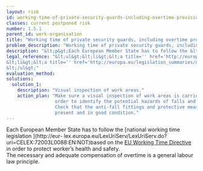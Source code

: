 ```yaml
---
layout: risk
id: working-time-of-private-security-guards-including-overtime-provisions-is-as-stipulated-by-national-legislation-or-collective-labour-agreement
classes: current postponed risk
number: 1.5.1
parent_id: work-organisation
title: "Working time of private security guards, including overtime provisions, is as stipulated by national legislation or collective labour agreement."
problem_description: "Working time of private security guards, including overtime provisions, is not as stipulated by national legislation or collective labour agreement."
description: "&lt;p&gt;Each European Member State has to follow the &lt;a title='' href='http://eur-lex.europa.eu/LexUriServ/LexUriServ.do?uri=CELEX:72003L0088:EN:NOT' rel='nofollow' target='_blank'&gt;national working time legislation &lt;/a&gt;based on the &lt;a title='' href='http://europa.eu/legislation_summaries/other/c10405_en.htm' rel='nofollow' target='_blank'&gt;EU Working Time Directive&lt;/a&gt; in order to protect worker’s health and safety.&lt;br/&gt;The necessary and adequate compensation of overtime is a general labour law principle.&lt;/p&gt;"
legal_reference: "&lt;ul&gt;&lt;li&gt;&lt;a title='' href='http://europa.eu/legislation_summaries/employment_and_social_policy/health_hygiene_safety_at_work/c11113_en.htm' rel='nofollow' target='_blank'&gt;89/391/CEE Implementing measures to improve the health and safety of workers (framework directive)&lt;/a&gt;&lt;/li&gt;&amp;#13;
&lt;li&gt;&lt;a title='' href='http://europa.eu/legislation_summaries/other/c10405_en.htm' rel='nofollow' target='_blank'&gt;93/104/CEE Directive concerning certain aspects of the organization of working time&lt;/a&gt;&lt;/li&gt;&amp;#13;
&lt;/ul&gt;"
evaluation_method: 
solutions:
  solution_1:
    description: "Visual inspection of work areas."
    action_plan: "Make sure a visual inspection of work areas is carried out in
                  order to identify the potential hazards of falls and slips.
                  Check that the anti-fall fittings and protective measures are
                  present and in good condition."
---
```

Each European Member State has to follow the [national working time
legislation ](http://eur-
lex.europa.eu/LexUriServ/LexUriServ.do?uri=CELEX:72003L0088:EN:NOT)based on
the [EU Working Time
Directive](http://europa.eu/legislation_summaries/other/c10405_en.htm) in
order to protect worker’s health and safety.  
The necessary and adequate compensation of overtime is a general labour law
principle.


